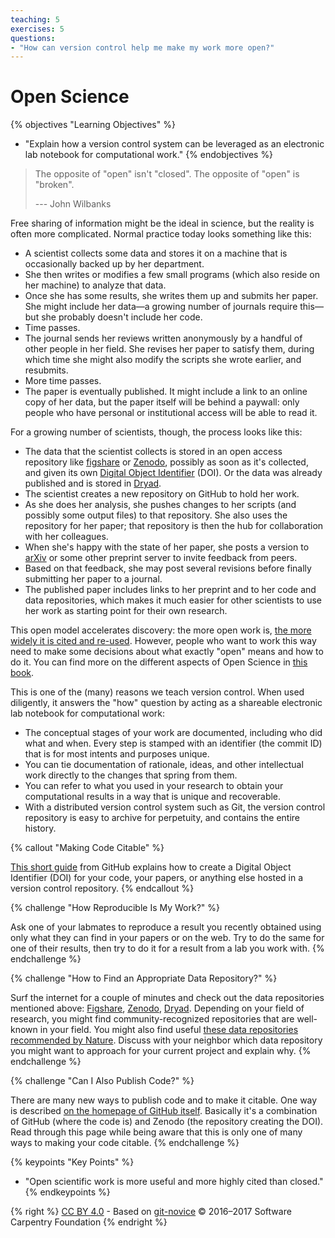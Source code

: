 ```yaml
---
teaching: 5
exercises: 5
questions:
- "How can version control help me make my work more open?"
---
```

# Open Science

{% objectives "Learning Objectives" %}
- "Explain how a version control system can be leveraged as an electronic lab notebook for computational work."
{% endobjectives %}

> The opposite of "open" isn't "closed".
> The opposite of "open" is "broken".
>
> --- John Wilbanks

Free sharing of information might be the ideal in science,
but the reality is often more complicated.
Normal practice today looks something like this:

*   A scientist collects some data and stores it on a machine
    that is occasionally backed up by her department.
*   She then writes or modifies a few small programs
    (which also reside on her machine)
    to analyze that data.
*   Once she has some results,
    she writes them up and submits her paper.
    She might include her data—a growing number of journals require this—but
    she probably doesn't include her code.
*   Time passes.
*   The journal sends her reviews written anonymously by a handful of other people in her field.
    She revises her paper to satisfy them,
    during which time she might also modify the scripts she wrote earlier,
    and resubmits.
*   More time passes.
*   The paper is eventually published.
    It might include a link to an online copy of her data,
    but the paper itself will be behind a paywall:
    only people who have personal or institutional access
    will be able to read it.

For a growing number of scientists,
though,
the process looks like this:

*   The data that the scientist collects is stored in an open access repository
    like [figshare](http://figshare.com/) or
    [Zenodo](http://zenodo.org), possibly as soon as it's collected,
    and given its own
    [Digital Object Identifier](https://en.wikipedia.org/wiki/Digital_object_identifier) (DOI).
    Or the data was already published and is stored in
    [Dryad](http://datadryad.org/).
*   The scientist creates a new repository on GitHub to hold her work.
*   As she does her analysis,
    she pushes changes to her scripts
    (and possibly some output files)
    to that repository.
    She also uses the repository for her paper;
    that repository is then the hub for collaboration with her colleagues.
*   When she's happy with the state of her paper,
    she posts a version to [arXiv](http://arxiv.org/)
    or some other preprint server
    to invite feedback from peers.
*   Based on that feedback,
    she may post several revisions
    before finally submitting her paper to a journal.
*   The published paper includes links to her preprint
    and to her code and data repositories,
    which  makes it much easier for other scientists
    to use her work as starting point for their own research.

This open model accelerates discovery:
the more open work is,
[the more widely it is cited and re-used](http://dx.doi.org/10.1371/journal.pone.0000308).
However,
people who want to work this way need to make some decisions
about what exactly "open" means and how to do it. You can find more on the different aspects of Open Science in [this book](http://link.springer.com/book/10.1007/978-3-319-00026-8).

This is one of the (many) reasons we teach version control.
When used diligently,
it answers the "how" question
by acting as a shareable electronic lab notebook for computational work:

*   The conceptual stages of your work are documented, including who did
    what and when. Every step is stamped with an identifier (the commit ID)
    that is for most intents and purposes unique.
*   You can tie documentation of rationale, ideas, and other
    intellectual work directly to the changes that spring from them.
*   You can refer to what you used in your research to obtain your
    computational results in a way that is unique and recoverable.
*   With a distributed version control system such as Git, the version
    control repository is easy to archive for perpetuity, and contains
    the entire history.

{% callout "Making Code Citable" %}

[This short guide](https://guides.github.com/activities/citable-code/) from GitHub
explains how to create a Digital Object Identifier (DOI) for your code,
your papers,
or anything else hosted in a version control repository.
{% endcallout %}

{% challenge "How Reproducible Is My Work?" %}

Ask one of your labmates to reproduce a result you recently obtained
using only what they can find in your papers or on the web.
Try to do the same for one of their results,
then try to do it for a result from a lab you work with.
{% endchallenge %}

{% challenge "How to Find an Appropriate Data Repository?" %}

Surf the internet for a couple of minutes and check out the data repositories
mentioned above: [Figshare](http://figshare.com/), [Zenodo](http://zenodo.org),
[Dryad](http://datadryad.org/). Depending on your field of research, you might
find community-recognized repositories that are well-known in your field.
You might also find useful [these data repositories recommended by Nature](
http://www.nature.com/sdata/data-policies/repositories).
Discuss with your neighbor which data repository you might want to
approach for your current project and explain why.
{% endchallenge %}

{% challenge "Can I Also Publish Code?" %}

There are many new ways to publish code and to make it citable. One
way is described [on the homepage of GitHub itself](
https://guides.github.com/activities/citable-code/).
Basically it's a combination of GitHub (where the code is) and Zenodo (the
repository creating the DOI). Read through this page while being aware
that this is only one of many ways to making your code citable.
{% endchallenge %}


{% keypoints "Key Points" %}
- "Open scientific work is more useful and more highly cited than closed."
{% endkeypoints %}

{% right %} [CC BY 4.0](https://creativecommons.org/licenses/by/4.0/legalcode) - Based on [git-novice](https://github.com/swcarpentry/git-novice) © 2016–2017 Software Carpentry Foundation {% endright %}
